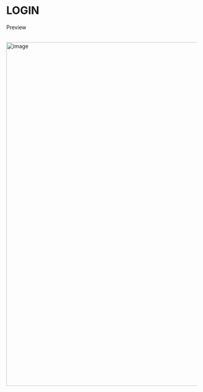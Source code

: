 <h1>LOGIN</h1>

<a src="https://login-hamburger.vercel.app/">Preview</a>
<br>
<br>

<img width="909" alt="image" src="https://github.com/kaiocandido/login-hamburger/assets/148023868/fee4c061-e04b-4fd6-9d81-79638133cff4">

